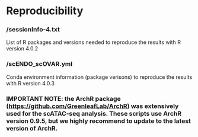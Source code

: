 # Reproducibility
### /sessionInfo-4.txt
List of R packages and versions needed to reproduce the results with R version 4.0.2

### /scENDO_scOVAR.yml 
Conda environment information (package verisons) to reproduce the results with R version 4.0.3

### IMPORTANT NOTE: the ArchR package (https://github.com/GreenleafLab/ArchR) was extensively used for the scATAC-seq analysis. These scripts use ArchR version 0.9.5, but we highly recommend to update to the latest version of ArchR.  

